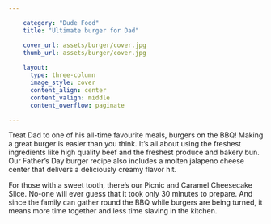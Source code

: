 ```yaml
---

    category: "Dude Food"
    title: "Ultimate burger for Dad"

    cover_url: assets/burger/cover.jpg
    thumb_url: assets/burger/cover.jpg
      
    layout:
      type: three-column
      image_style: cover
      content_align: center
      content_valign: middle
      content_overflow: paginate

---
```


Treat Dad to one of his all-time favourite meals, burgers on the BBQ!  Making a great burger is easier than you think.  It’s all about using the freshest ingredients like high quality beef and the freshest produce and bakery bun.  Our Father’s Day burger recipe also includes a molten jalapeno cheese center that delivers a deliciously creamy flavor hit.  

For those with a sweet tooth, there’s our Picnic and Caramel Cheesecake Slice.  No-one will ever guess that it took only 30 minutes to prepare.  And since the family can gather round the BBQ while burgers are being turned, it means more time together and less time slaving in the kitchen.